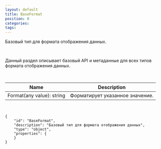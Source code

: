 ```yaml
---
layout: default
title: BaseFormat
position: 0
categories: 
tags: 
---
```


Базовый тип для формата отображения данных.

 

Данный раздел описывает базовый API и метаданные для всех типов формата отображения данных.

   

|Name|Description|
|----|-----------|
|Format(any value): string|Форматирует указанное значение.|

   

```
{
	"id": "BaseFormat",
	"description": "Базовый тип для формата отображения данных",
	"type": "object",
	"properties": {
    }
}
```

 

 


